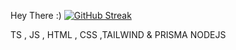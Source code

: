 Hey There :)
[![GitHub Streak](https://streak-stats.demolab.com?user=RITIK-KHARYA&theme=highcontrast&hide_border=true&border_radius=5)](https://git.io/streak-stats)




TS , JS , HTML , CSS ,TAILWIND & PRISMA NODEJS
